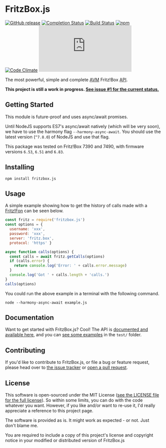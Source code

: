 # FritzBox.js
[![GitHub release](https://img.shields.io/github/release/lesander/fritzbox.js.svg?maxAge=1)]()
[![Completion Status](https://img.shields.io/badge/completion-70%25-green.svg)]()
[![Build Status](https://travis-ci.org/lesander/fritzbox.js.svg?branch=master&cache=pls)](https://travis-ci.org/lesander/fritzbox.js)
[![npm](https://img.shields.io/npm/dt/fritzbox.js.svg?maxAge=1)]()
[![Code Climate](https://codeclimate.com/github/lesander/fritzbox.js/badges/gpa.svg)](https://codeclimate.com/github/lesander/fritzbox.js)
[![BCH compliance](https://bettercodehub.com/edge/badge/lesander/fritzbox.js?maxAge=-1)](https://bettercodehub.com)

The most powerful, simple and complete [AVM](https://avm.de) Fritz!Box [API](https://avm.de/Schnittstellen).

**This project is still a work in progress. [See issue #1 for the current status.](https://github.com/lesander/fritzbox.js/issues/1)**

## Getting Started
This module is future-proof and uses async/await promises.

Until NodeJS supports ES7's async/await natively (which will be very soon), we have to use the harmony flag `--harmony-async-await`.
You should use the latest version (`^7.8.0`) of NodeJS and use that flag.

This package was tested on Fritz!Box 7390 and 7490, with firmware versions `6.53`, `6.51` and `6.83`.

## Installing

```
npm install fritzbox.js
```

## Usage

A simple example showing how to get the history of calls made with a [Fritz!Fon](https://en.avm.de/products/fritzfon) can be seen below.

```js
const fritz = require('fritzbox.js')
const options = {
  username: 'xxx',
  password: 'xxx',
  server: 'fritz.box',
  protocol: 'https' }

async function calls(options) {
  const calls = await fritz.getCalls(options)
  if (calls.error) {
    return console.log('Error: ' + calls.error.message)
  }
  console.log('Got ' + calls.length + 'calls.')
}
calls(options)
```

You could run the above example in a terminal with the following command.
```shell
node --harmony-async-await example.js
```

## Documentation
Want to get started with FritzBox.js? Cool! The API is
[documented and available here](/https://lesander.github.io/fritzbox.js/api), and you can
[see some examples](/test) in the `test/` folder.

## Contributing
If you'd like to contribute to FritzBox.js, or file a bug or feature request,
please head over to [the issue tracker](/issues) or [open a pull request](/pulls).


## License
This software is open-sourced under the MIT License ([see the LICENSE file for
the full license](/LICENSE)). So within some limits, you can do with the code whatever
you want. However, if you like and/or want to re-use it, I'd really appreciate
a reference to this project page.

The software is provided as is. It might work as expected - or not.
Just don't blame me.

You are required to include a copy of this project's license and copyright notice in your modified or distributed version of FritzBox.js
